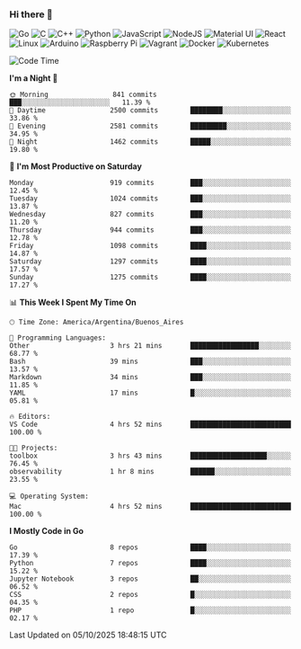 ### Hi there 👋

![Go](https://img.shields.io/badge/go-%2300ADD8.svg?style=for-the-badge&logo=go&logoColor=white)
![C](https://img.shields.io/badge/c-%2300599C.svg?style=for-the-badge&logo=c&logoColor=white)
![C++](https://img.shields.io/badge/c++-%2300599C.svg?style=for-the-badge&logo=c%2B%2B&logoColor=white)
![Python](https://img.shields.io/badge/python-3670A0?style=for-the-badge&logo=python&logoColor=ffdd54)
![JavaScript](https://img.shields.io/badge/javascript-%23323330.svg?style=for-the-badge&logo=javascript&logoColor=%23F7DF1E)
![NodeJS](https://img.shields.io/badge/node.js-6DA55F?style=for-the-badge&logo=node.js&logoColor=white)
![Material UI](https://img.shields.io/badge/materialui-%230081CB.svg?style=for-the-badge&logo=material-ui&logoColor=white)
![React](https://img.shields.io/badge/react-%2320232a.svg?style=for-the-badge&logo=react&logoColor=%2361DAFB)
![Linux](https://img.shields.io/badge/Linux-FCC624?style=for-the-badge&logo=linux&logoColor=black)
![Arduino](https://img.shields.io/badge/-Arduino-00979D?style=for-the-badge&logo=Arduino&logoColor=white)
![Raspberry Pi](https://img.shields.io/badge/-RaspberryPi-C51A4A?style=for-the-badge&logo=Raspberry-Pi)
![Vagrant](https://img.shields.io/badge/vagrant-%231563FF.svg?style=for-the-badge&logo=vagrant&logoColor=white)
![Docker](https://img.shields.io/badge/docker-%230db7ed.svg?style=for-the-badge&logo=docker&logoColor=white)
![Kubernetes](https://img.shields.io/badge/kubernetes-%23326ce5.svg?style=for-the-badge&logo=kubernetes&logoColor=white)

<!-- ![Jupyter Notebook](https://img.shields.io/badge/jupyter-%23FA0F00.svg?style=for-the-badge&logo=jupyter&logoColor=white) -->
<!-- ![Java](https://img.shields.io/badge/java-%23ED8B00.svg?style=for-the-badge&logo=java&logoColor=white) -->
<!-- ![Git](https://img.shields.io/badge/git-%23F05033.svg?style=for-the-badge&logo=git&logoColor=white) -->

<!--START_SECTION:waka-->
![Code Time](http://img.shields.io/badge/Code%20Time-733%20hrs%2027%20mins-blue)

**I'm a Night 🦉** 

```text
🌞 Morning                841 commits         ███░░░░░░░░░░░░░░░░░░░░░░   11.39 % 
🌆 Daytime                2500 commits        ████████░░░░░░░░░░░░░░░░░   33.86 % 
🌃 Evening                2581 commits        █████████░░░░░░░░░░░░░░░░   34.95 % 
🌙 Night                  1462 commits        █████░░░░░░░░░░░░░░░░░░░░   19.80 % 
```
📅 **I'm Most Productive on Saturday** 

```text
Monday                   919 commits         ███░░░░░░░░░░░░░░░░░░░░░░   12.45 % 
Tuesday                  1024 commits        ███░░░░░░░░░░░░░░░░░░░░░░   13.87 % 
Wednesday                827 commits         ███░░░░░░░░░░░░░░░░░░░░░░   11.20 % 
Thursday                 944 commits         ███░░░░░░░░░░░░░░░░░░░░░░   12.78 % 
Friday                   1098 commits        ████░░░░░░░░░░░░░░░░░░░░░   14.87 % 
Saturday                 1297 commits        ████░░░░░░░░░░░░░░░░░░░░░   17.57 % 
Sunday                   1275 commits        ████░░░░░░░░░░░░░░░░░░░░░   17.27 % 
```


📊 **This Week I Spent My Time On** 

```text
🕑︎ Time Zone: America/Argentina/Buenos_Aires

💬 Programming Languages: 
Other                    3 hrs 21 mins       █████████████████░░░░░░░░   68.77 % 
Bash                     39 mins             ███░░░░░░░░░░░░░░░░░░░░░░   13.57 % 
Markdown                 34 mins             ███░░░░░░░░░░░░░░░░░░░░░░   11.85 % 
YAML                     17 mins             █░░░░░░░░░░░░░░░░░░░░░░░░   05.81 % 

🔥 Editors: 
VS Code                  4 hrs 52 mins       █████████████████████████   100.00 % 

🐱‍💻 Projects: 
toolbox                  3 hrs 43 mins       ███████████████████░░░░░░   76.45 % 
observability            1 hr 8 mins         ██████░░░░░░░░░░░░░░░░░░░   23.55 % 

💻 Operating System: 
Mac                      4 hrs 52 mins       █████████████████████████   100.00 % 
```

**I Mostly Code in Go** 

```text
Go                       8 repos             ████░░░░░░░░░░░░░░░░░░░░░   17.39 % 
Python                   7 repos             ████░░░░░░░░░░░░░░░░░░░░░   15.22 % 
Jupyter Notebook         3 repos             ██░░░░░░░░░░░░░░░░░░░░░░░   06.52 % 
CSS                      2 repos             █░░░░░░░░░░░░░░░░░░░░░░░░   04.35 % 
PHP                      1 repo              █░░░░░░░░░░░░░░░░░░░░░░░░   02.17 % 
```




 Last Updated on 05/10/2025 18:48:15 UTC
<!--END_SECTION:waka-->

<!--
**aibarbetta/aibarbetta** is a ✨ _special_ ✨ repository because its `README.md` (this file) appears on your GitHub profile.

Here are some ideas to get you started:

- 🔭 I’m currently working on ...
- 🌱 I’m currently learning ...
- 👯 I’m looking to collaborate on ...
- 🤔 I’m looking for help with ...
- 💬 Ask me about ...
- 📫 How to reach me: ...
- 😄 Pronouns: ...
- ⚡ Fun fact: ...
-->
